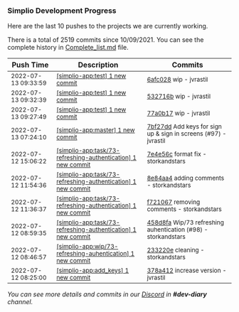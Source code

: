 
### Simplio Development Progress

Here are the last 10 pushes to the projects we are currently working.

There is a total of 2519 commits since 10/09/2021. You can see the complete history in
 [Complete_list.md](Complete_list.md) file.

| Push Time | Description | Commits |
| --- | --- | --- |
| <sub>2022-07-13 09:33:59</sub> | <sub>[[simplio-app:test] 1 new commit](https://github.com/SimplioOfficial/simplio-app/commit/6afc028e043a1860a95c2a998119ac98174e0730)</sub> | <sub>[6afc028](https://github.com/SimplioOfficial/simplio-app/commit/6afc028e043a1860a95c2a998119ac98174e0730) wip - jvrastil</sub> |
| <sub>2022-07-13 09:32:39</sub> | <sub>[[simplio-app:test] 1 new commit](https://github.com/SimplioOfficial/simplio-app/commit/532716b0cffe16fb3e84950429b6e3927be1ec53)</sub> | <sub>[532716b](https://github.com/SimplioOfficial/simplio-app/commit/532716b0cffe16fb3e84950429b6e3927be1ec53) wip - jvrastil</sub> |
| <sub>2022-07-13 09:27:49</sub> | <sub>[[simplio-app:test] 1 new commit](https://github.com/SimplioOfficial/simplio-app/commit/77a0b17c7d67b01b798d2f78f8c55ebfa946863f)</sub> | <sub>[77a0b17](https://github.com/SimplioOfficial/simplio-app/commit/77a0b17c7d67b01b798d2f78f8c55ebfa946863f) wip - jvrastil</sub> |
| <sub>2022-07-13 07:24:10</sub> | <sub>[[simplio-app:master] 1 new commit](https://github.com/SimplioOfficial/simplio-app/commit/7bf27dd7218d82bc780f2dab7e6da4e2d79b02d5)</sub> | <sub>[7bf27dd](https://github.com/SimplioOfficial/simplio-app/commit/7bf27dd7218d82bc780f2dab7e6da4e2d79b02d5) Add keys for sign up & sign in screens (#97) - jvrastil</sub> |
| <sub>2022-07-12 15:06:22</sub> | <sub>[[simplio-app:task/73\-refreshing\-authentication] 1 new commit](https://github.com/SimplioOfficial/simplio-app/commit/7e4e56c248741e4592e4da6a45e762914e6c12c3)</sub> | <sub>[7e4e56c](https://github.com/SimplioOfficial/simplio-app/commit/7e4e56c248741e4592e4da6a45e762914e6c12c3) format fix - storkandstars</sub> |
| <sub>2022-07-12 11:54:36</sub> | <sub>[[simplio-app:task/73\-refreshing\-authentication] 1 new commit](https://github.com/SimplioOfficial/simplio-app/commit/8e84aa4792e7982b4f94c5efe422e54411456718)</sub> | <sub>[8e84aa4](https://github.com/SimplioOfficial/simplio-app/commit/8e84aa4792e7982b4f94c5efe422e54411456718) adding comments - storkandstars</sub> |
| <sub>2022-07-12 11:36:37</sub> | <sub>[[simplio-app:task/73\-refreshing\-authentication] 1 new commit](https://github.com/SimplioOfficial/simplio-app/commit/f721067866c785cb2d9e6cce9bf3067fbde585a5)</sub> | <sub>[f721067](https://github.com/SimplioOfficial/simplio-app/commit/f721067866c785cb2d9e6cce9bf3067fbde585a5) removing comments - storkandstars</sub> |
| <sub>2022-07-12 08:59:35</sub> | <sub>[[simplio-app:task/73\-refreshing\-authentication] 1 new commit](https://github.com/SimplioOfficial/simplio-app/commit/458d8fa054f5d1fbdc08b022d8638c6cf07a9d12)</sub> | <sub>[458d8fa](https://github.com/SimplioOfficial/simplio-app/commit/458d8fa054f5d1fbdc08b022d8638c6cf07a9d12) Wip/73 refreshing auhentication (#98) - storkandstars</sub> |
| <sub>2022-07-12 08:46:57</sub> | <sub>[[simplio-app:wip/73\-refreshing\-auhentication] 1 new commit](https://github.com/SimplioOfficial/simplio-app/commit/233220e7d513a17c99c178c16a4e181a531a95b6)</sub> | <sub>[233220e](https://github.com/SimplioOfficial/simplio-app/commit/233220e7d513a17c99c178c16a4e181a531a95b6) cleaning - storkandstars</sub> |
| <sub>2022-07-12 08:25:00</sub> | <sub>[[simplio-app:add\_keys] 1 new commit](https://github.com/SimplioOfficial/simplio-app/commit/378a4125fa81195469a433b2e8770c3529673464)</sub> | <sub>[378a412](https://github.com/SimplioOfficial/simplio-app/commit/378a4125fa81195469a433b2e8770c3529673464) increase version - jvrastil</sub> |

_You can see more details and commits in our [Discord](https://discord.gg/aKhjuwZmdP) in **#dev-diary** channel._
